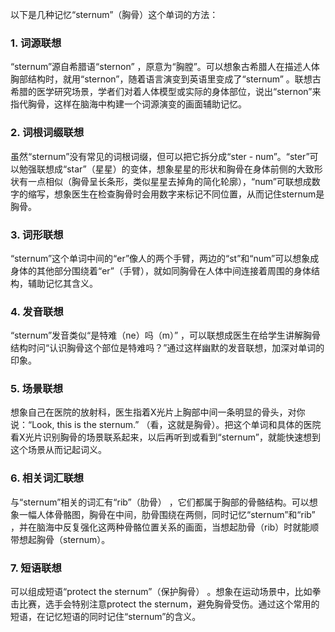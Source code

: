 以下是几种记忆“sternum”（胸骨）这个单词的方法：

### 1. 词源联想
“sternum”源自希腊语“sternon” ，原意为“胸膛”。可以想象古希腊人在描述人体胸部结构时，就用“sternon”，随着语言演变到英语里变成了“sternum” 。联想古希腊的医学研究场景，学者们对着人体模型或实际的身体部位，说出“sternon”来指代胸骨，这样在脑海中构建一个词源演变的画面辅助记忆。

### 2. 词根词缀联想
虽然“sternum”没有常见的词根词缀，但可以把它拆分成“ster - num”。“ster”可以勉强联想成“star”（星星）的变体，想象星星的形状和胸骨在身体前侧的大致形状有一点相似（胸骨呈长条形，类似星星去掉角的简化轮廓），“num”可联想成数字的缩写，想象医生在检查胸骨时会用数字来标记不同位置，从而记住sternum是胸骨。

### 3. 词形联想
“sternum”这个单词中间的“er”像人的两个手臂，两边的“st”和“num”可以想象成身体的其他部分围绕着“er”（手臂），就如同胸骨在人体中间连接着周围的身体结构，辅助记忆其含义。

### 4. 发音联想
“sternum”发音类似“是特难（ne）吗（m）” ，可以联想成医生在给学生讲解胸骨结构时问“认识胸骨这个部位是特难吗？”通过这样幽默的发音联想，加深对单词的印象。

### 5. 场景联想
想象自己在医院的放射科，医生指着X光片上胸部中间一条明显的骨头，对你说：“Look, this is the sternum.” （看，这就是胸骨）。把这个单词和具体的医院看X光片识别胸骨的场景联系起来，以后再听到或看到“sternum”，就能快速想到这个场景从而记起词义。

### 6. 相关词汇联想
与“sternum”相关的词汇有“rib”（肋骨） ，它们都属于胸部的骨骼结构。可以想象一幅人体骨骼图，胸骨在中间，肋骨围绕在两侧，同时记忆“sternum”和“rib” ，并在脑海中反复强化这两种骨骼位置关系的画面，当想起肋骨（rib）时就能顺带想起胸骨（sternum）。

### 7. 短语联想
可以组成短语“protect the sternum”（保护胸骨） 。想象在运动场景中，比如拳击比赛，选手会特别注意protect the sternum，避免胸骨受伤。通过这个常用的短语，在记忆短语的同时记住“sternum”的含义。 